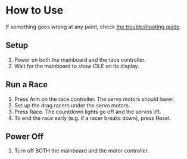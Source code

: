 # How to Use
If something goes wrong at any point, check [the troubleshooting guide](/docs/troubleshooting.md).
## Setup
1. Power on both the mainboard and the race controller.
2. Wait for the mainboard to show IDLE on its display.
## Run a Race
1. Press Arm on the race controller. The servo motors should lower.
2. Set up the drag racers under the servo motors.
3. Press Race. The countdown lights go off and the servos lift.
4. To end the race early (e.g. if a racer breaks down), press Reset.
## Power Off
1. Turn off BOTH the mainboard and the motor controller.